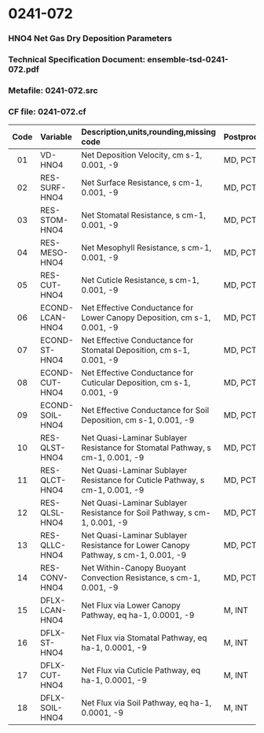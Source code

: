 # 0241-072
### HNO4 Net Gas Dry Deposition Parameters
### Technical Specification Document: ensemble-tsd-0241-072.pdf
### Metafile: 0241-072.src
### CF file: 0241-072.cf
|Code|Variable|Description,units,rounding,missing code|Postprocessing|
|:-:|:-|:-|:-|
|01|VD-HNO4|Net Deposition Velocity, cm s-1, 0.001, -9|MD, PCT, 50|
|02|RES-SURF-HNO4|Net Surface Resistance, s cm-1, 0.001, -9|MD, PCT, 50|
|03|RES-STOM-HNO4|Net Stomatal Resistance, s cm-1, 0.001, -9|MD, PCT, 50|
|04|RES-MESO-HNO4|Net Mesophyll Resistance, s cm-1, 0.001, -9|MD, PCT, 50|
|05|RES-CUT-HNO4|Net Cuticle Resistance, s cm-1, 0.001, -9|MD, PCT, 50|
|06|ECOND-LCAN-HNO4|Net Effective Conductance for Lower Canopy Deposition, cm s-1, 0.001, -9|MD, PCT, 50|
|07|ECOND-ST-HNO4|Net Effective Conductance for Stomatal Deposition, cm s-1, 0.001, -9|MD, PCT, 50|
|08|ECOND-CUT-HNO4|Net Effective Conductance for Cuticular Deposition, cm s-1, 0.001, -9|MD, PCT, 50|
|09|ECOND-SOIL-HNO4|Net Effective Conductance for Soil Deposition, cm s-1, 0.001, -9|MD, PCT, 50|
|10|RES-QLST-HNO4|Net Quasi-Laminar Sublayer Resistance for Stomatal Pathway, s cm-1, 0.001, -9|MD, PCT, 50|
|11|RES-QLCT-HNO4|Net Quasi-Laminar Sublayer Resistance for Cuticle Pathway, s cm-1, 0.001, -9|MD, PCT, 50|
|12|RES-QLSL-HNO4|Net Quasi-Laminar Sublayer Resistance for Soil  Pathway, s cm-1, 0.001, -9|MD, PCT, 50|
|13|RES-QLLC-HNO4|Net Quasi-Laminar Sublayer Resistance for Lower Canopy Pathway, s cm-1, 0.001, -9|MD, PCT, 50|
|14|RES-CONV-HNO4|Net Within-Canopy Buoyant Convection Resistance, s cm-1, 0.001, -9|MD, PCT, 50|
|15|DFLX-LCAN-HNO4|Net Flux via Lower Canopy Pathway, eq ha-1, 0.0001, -9|M, INT|
|16|DFLX-ST-HNO4|Net Flux via Stomatal Pathway, eq ha-1, 0.0001, -9|M, INT|
|17|DFLX-CUT-HNO4|Net Flux via Cuticle Pathway, eq ha-1, 0.0001, -9|M, INT|
|18|DFLX-SOIL-HNO4|Net Flux via Soil Pathway, eq ha-1, 0.0001, -9|M, INT|
